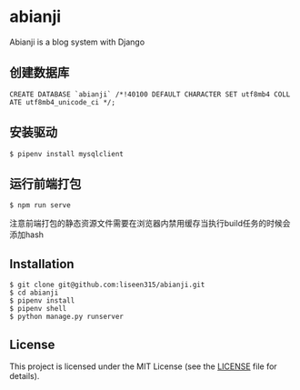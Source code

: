 # abianji
Abianji is a blog system with Django

## 创建数据库

```mysql
CREATE DATABASE `abianji` /*!40100 DEFAULT CHARACTER SET utf8mb4 COLL
ATE utf8mb4_unicode_ci */;
```

## 安装驱动

```
$ pipenv install mysqlclient
```

## 运行前端打包
```
$ npm run serve
```

注意前端打包的静态资源文件需要在浏览器内禁用缓存当执行build任务的时候会添加hash

## Installation
```
$ git clone git@github.com:liseen315/abianji.git
$ cd abianji
$ pipenv install
$ pipenv shell
$ python manage.py runserver 
```

## License

This project is licensed under the MIT License (see the
[LICENSE](LICENSE) file for details).